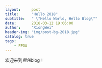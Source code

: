 ```yaml
---
layout:     post
title:      "Hello 2018"
subtitle:   " \"Hello World, Hello Blog\""
date:       2018-03-12 19:06:00
author:     "XiongWei"
header-img: "img/post-bg-2018.jpg"
catalog: true
tags:
    - FPGA
---
```

欢迎来到*熊伟*blog！